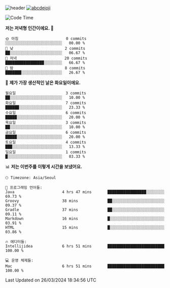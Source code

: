 ![header](https://capsule-render.vercel.app/api?type=transparent&fontColor=6b32af&height=200&text=Backend%20Developer&fontSize=60)
[![abcdejoji](https://github-readme-stats.vercel.app/api?username=abcdejoji&show_icons=true&theme=midnight-purple&locale=kr)](https://github.com/abcdejoji)

<!--START_SECTION:waka-->
![Code Time](http://img.shields.io/badge/Code%20Time-12%20hrs%2032%20mins-blue)

**저는 저녁형 인간이에요. 🦉** 

```text
🌞 아침                     0 commits           ░░░░░░░░░░░░░░░░░░░░░░░░░   00.00 % 
🌆 낮　                     2 commits           ██░░░░░░░░░░░░░░░░░░░░░░░   06.67 % 
🌃 저녁                     20 commits          █████████████████░░░░░░░░   66.67 % 
🌙 밤　                     8 commits           ███████░░░░░░░░░░░░░░░░░░   26.67 % 
```
📅 **제가 가장 생산적인 날은 화요일이에요.** 

```text
월요일                      3 commits           ██░░░░░░░░░░░░░░░░░░░░░░░   10.00 % 
화요일                      7 commits           ██████░░░░░░░░░░░░░░░░░░░   23.33 % 
수요일                      6 commits           █████░░░░░░░░░░░░░░░░░░░░   20.00 % 
목요일                      3 commits           ██░░░░░░░░░░░░░░░░░░░░░░░   10.00 % 
금요일                      6 commits           █████░░░░░░░░░░░░░░░░░░░░   20.00 % 
토요일                      4 commits           ███░░░░░░░░░░░░░░░░░░░░░░   13.33 % 
일요일                      1 commits           █░░░░░░░░░░░░░░░░░░░░░░░░   03.33 % 
```


📊 **저는 이번주를 이렇게 시간을 보냈어요.** 

```text
🕑︎ Timezone: Asia/Seoul

💬 프로그래밍 언어들: 
Java                     4 hrs 47 mins       █████████████████░░░░░░░░   69.73 % 
Groovy                   38 mins             ██░░░░░░░░░░░░░░░░░░░░░░░   09.37 % 
Gradle                   37 mins             ██░░░░░░░░░░░░░░░░░░░░░░░   09.11 % 
Markdown                 16 mins             █░░░░░░░░░░░░░░░░░░░░░░░░   03.91 % 
HTML                     15 mins             █░░░░░░░░░░░░░░░░░░░░░░░░   03.86 % 

🔥 에디터들: 
Intellijidea             6 hrs 51 mins       █████████████████████████   100.00 % 

💻 운영 체제들: 
Mac                      6 hrs 51 mins       █████████████████████████   100.00 % 
```


 Last Updated on 26/03/2024 18:34:56 UTC
<!--END_SECTION:waka-->
